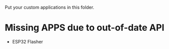 Put your custom applications in this folder.

# Missing APPS due to out-of-date API

- ESP32 Flasher

